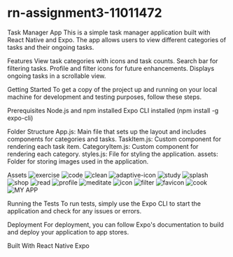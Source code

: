 # rn-assignment3-11011472

Task Manager App
This is a simple task manager application built with React Native and Expo. The app allows users to view different categories of tasks and their ongoing tasks.

Features
View task categories with icons and task counts.
Search bar for filtering tasks.
Profile and filter icons for future enhancements.
Displays ongoing tasks in a scrollable view.

Getting Started
To get a copy of the project up and running on your local machine for development and testing purposes, follow these steps.

Prerequisites
Node.js and npm installed
Expo CLI installed (npm install -g expo-cli)


Folder Structure
App.js: Main file that sets up the layout and includes components for categories and tasks.
TaskItem.js: Custom component for rendering each task item.
CategoryItem.js: Custom component for rendering each category.
styles.js: File for styling the application.
assets: Folder for storing images used in the application.

Assets
![exercise](https://github.com/ShepTaltal/rn-assignment3-11011472/assets/170262682/d5d1982e-f58f-4adf-b7cd-28e5a216cd5a)
![code](https://github.com/ShepTaltal/rn-assignment3-11011472/assets/170262682/791ea2a4-d27a-4f7b-9ca2-a8af85f414c1)
![clean](https://github.com/ShepTaltal/rn-assignment3-11011472/assets/170262682/ab7dda64-a15a-4659-97d0-238cbb613ad7)
![adaptive-icon](https://github.com/ShepTaltal/rn-assignment3-11011472/assets/170262682/0ed0b1f5-b817-46b0-ab6e-c414b3286d36)
![study](https://github.com/ShepTaltal/rn-assignment3-11011472/assets/170262682/a8a2347a-9889-4fdd-ab2a-1d798b02c59d)
![splash](https://github.com/ShepTaltal/rn-assignment3-11011472/assets/170262682/910559a2-f931-4624-946d-02f80e36091b)
![shop](https://github.com/ShepTaltal/rn-assignment3-11011472/assets/170262682/78daf2fc-bf28-4073-813e-37fa3e81a8aa)
![read](https://github.com/ShepTaltal/rn-assignment3-11011472/assets/170262682/bf340052-85ce-4ae5-aae0-4ecc17be30fd)
![profile](https://github.com/ShepTaltal/rn-assignment3-11011472/assets/170262682/5de13ef2-daf8-4367-8866-a24cd549f2e7)
![meditate](https://github.com/ShepTaltal/rn-assignment3-11011472/assets/170262682/f3e36ce4-74e8-4ebd-8a65-2cd179c0dd59)
![icon](https://github.com/ShepTaltal/rn-assignment3-11011472/assets/170262682/0e324b03-573e-42ff-90c7-c05693f810a1)
![filter](https://github.com/ShepTaltal/rn-assignment3-11011472/assets/170262682/f85aa04d-2699-4514-a5d0-13ee0489fbc1)
![favicon](https://github.com/ShepTaltal/rn-assignment3-11011472/assets/170262682/6112dd5c-d29a-42f4-b955-cc6240f77bcc)
![cook](https://github.com/ShepTaltal/rn-assignment3-11011472/assets/170262682/bab938fd-c777-44c4-8467-459f0016b2f4)
![MY APP](https://github.com/ShepTaltal/rn-assignment3-11011472/assets/170262682/4be25c6b-0522-4ac1-8667-1170e48b16b4)


Running the Tests
To run tests, simply use the Expo CLI to start the application and check for any issues or errors.

Deployment
For deployment, you can follow Expo's documentation to build and deploy your application to app stores.

Built With
React Native 
Expo

